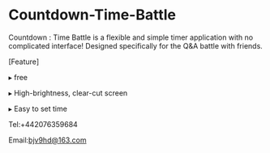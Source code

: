 # Countdown-Time-Battle

Countdown : Time Battle is a flexible and simple timer application with no complicated interface! Designed specifically for the Q&A battle with friends.

[Feature]

▸ free

▸ High-brightness, clear-cut screen

▸ Easy to set time



Tel:+442076359684

Email:bjv9hd@163.com
